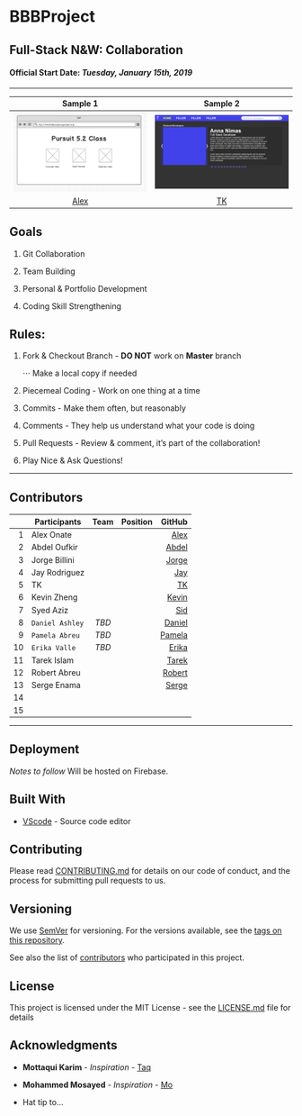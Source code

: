 # BBBProject

## Full-Stack N&W: Collaboration 


#### Official Start Date:  *Tuesday, January 15th, 2019*
___

 | Sample 1 | Sample 2|
:---:|:---:| 
|![wireframe of index page](/assets/images/wire.png)| ![illustration of index page with program colors](/assets/images/TK_mockup.png)
 [Alex](https://github.com/aionate0812)| [TK](https://github.com/Karan-Taneja)

## Goals

1. Git Collaboration

2. Team Building

3. Personal & Portfolio Development 

4. Coding Skill Strengthening 


## Rules:

1. Fork & Checkout Branch - **DO NOT** work on **Master** branch

    ⋅⋅⋅ Make a local copy if needed

2. Piecemeal Coding - Work on one thing at a time

3. Commits - Make them often, but reasonably

4. Comments - They help us understand what your code is doing

5. Pull Requests - Review & comment, it’s part of the collaboration!

6. Play Nice & Ask Questions!

___

## Contributors

|   | Participants  | Team          | Position  | GitHub                                         |
|--:| ------------- |:-------------:| ---------:|-----------------------------------------------:|
| 1 | Alex Onate    |               |           |[Alex](https://github.com/aionate0812)          |
| 2 | Abdel Oufkir  |               |           |[Abdel](https://github.com/AbdelOufkir1)        |
| 3 | Jorge Billini |               |           |[Jorge](https://github.com/JorgeBillini)        |
| 4 | Jay Rodriguez |               |           |[Jay](https://github.com/JayRodrig)             |
| 5 | TK            |               |           |[TK](https://github.com/Karan-Taneja)           |
| 6 | Kevin Zheng   |               |           |[Kevin](https://github.com/Knkjett)             |
| 7 | Syed Aziz     |               |           |[Sid](https://github.com/syedaziz27)            |
| 8 |`Daniel Ashley`| *TBD*         |           |[Daniel](https://github.com/DanielEduardoAshley)|
| 9 |`Pamela Abreu` | *TBD*         |           |[Pamela](https://github.com/pamelaabreu)        |
| 10| `Erika Valle` | *TBD*         |           |[Erika](https://github.com/Eyiperez)            |
| 11| Tarek Islam   |               |           |[Tarek](https://github.com/tarekul)             |
| 12| Robert Abreu  |               |           |[Robert](https://github.com/FiveEightyEight)    |
| 13| Serge Enama   |               |           |[Serge](https://github.com/Senama)              |
| 14|               |               |           |                                                |
| 15|               |               |           |                                                |


___


## Deployment

*Notes to follow*
Will be hosted on Firebase. 

## Built With


* [VScode](https://code.visualstudio.com/) -  Source code editor 


## Contributing

Please read [CONTRIBUTING.md](/CONTRIBUTING.md) for details on our code of conduct, and the process for submitting pull requests to us.

## Versioning

We use [SemVer](http://semver.org/) for versioning. For the versions available, see the [tags on this repository](/CHANGELOG.md). 



See also the list of [contributors](https://github.com/your/project/contributors) who participated in this project.

## License

This project is licensed under the MIT License - see the [LICENSE.md](LICENSE.md) file for details

## Acknowledgments

* **Mottaqui Karim** - *Inspiration* - [Taq](https://github.com/mottaquikarim)
* **Mohammed Mosayed** - *Inspiration* - [Mo](https://github.com/mmosayed)

* Hat tip to...

